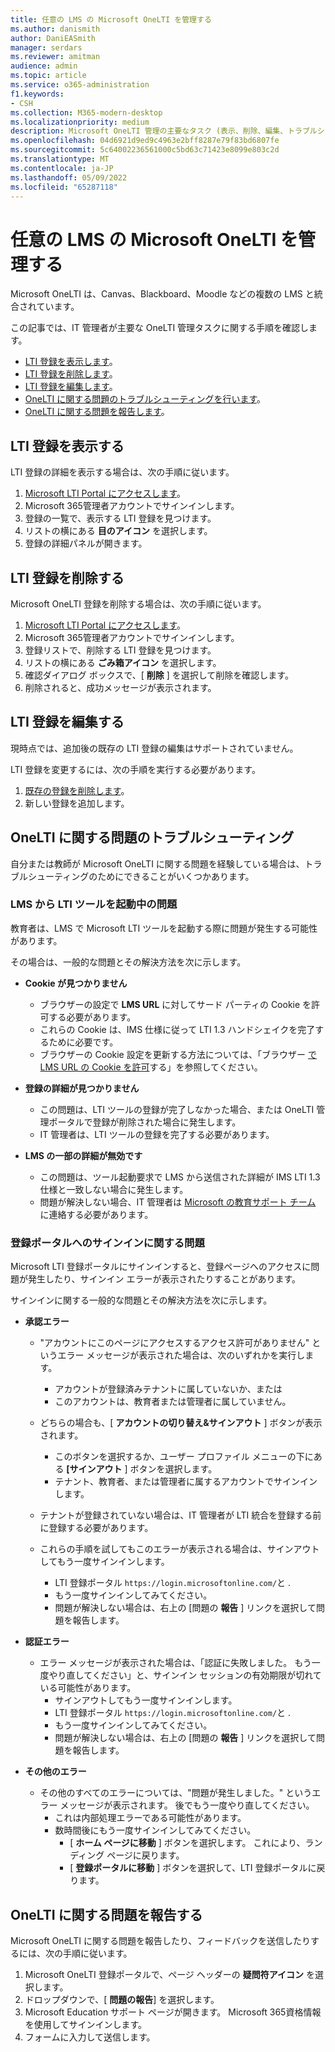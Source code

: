 ```yaml
---
title: 任意の LMS の Microsoft OneLTI を管理する
ms.author: danismith
author: DaniEASmith
manager: serdars
ms.reviewer: amitman
audience: admin
ms.topic: article
ms.service: o365-administration
f1.keywords:
- CSH
ms.collection: M365-modern-desktop
ms.localizationpriority: medium
description: Microsoft OneLTI 管理の主要なタスク (表示、削除、編集、トラブルシューティングなど) を実行する方法について説明します。
ms.openlocfilehash: 04d6921d9ed9c4963e2bff8287e79f83bd6807fe
ms.sourcegitcommit: 5c64002236561000c5bd63c71423e8099e803c2d
ms.translationtype: MT
ms.contentlocale: ja-JP
ms.lasthandoff: 05/09/2022
ms.locfileid: "65287118"
---
```

# <a name="manage-microsoft-onelti-for-any-lms"></a>任意の LMS の Microsoft OneLTI を管理する

Microsoft OneLTI は、Canvas、Blackboard、Moodle などの複数の LMS と統合されています。

この記事では、IT 管理者が主要な OneLTI 管理タスクに関する手順を確認します。

- [LTI 登録を表示します](#view-an-lti-registration)。
- [LTI 登録を削除します](#delete-an-lti-registration)。
- [LTI 登録を編集します](#edit-an-lti-registration)。
- [OneLTI に関する問題のトラブルシューティングを行います](#troubleshoot-issues-with-onelti)。
- [OneLTI に関する問題を報告します](#report-problems-with-onelti)。

## <a name="view-an-lti-registration"></a>LTI 登録を表示する

LTI 登録の詳細を表示する場合は、次の手順に従います。

1. [Microsoft LTI Portal にアクセスします](https://lti.microsoft.com/)。
2. Microsoft 365管理者アカウントでサインインします。
3. 登録の一覧で、表示する LTI 登録を見つけます。
4. リストの横にある **目のアイコン** を選択します。
5. 登録の詳細パネルが開きます。

## <a name="delete-an-lti-registration"></a>LTI 登録を削除する

Microsoft OneLTI 登録を削除する場合は、次の手順に従います。

1. [Microsoft LTI Portal にアクセスします](https://lti.microsoft.com/)。
2. Microsoft 365管理者アカウントでサインインします。
3. 登録リストで、削除する LTI 登録を見つけます。
4. リストの横にある **ごみ箱アイコン** を選択します。
5. 確認ダイアログ ボックスで、[ **削除** ] を選択して削除を確認します。
6. 削除されると、成功メッセージが表示されます。

## <a name="edit-an-lti-registration"></a>LTI 登録を編集する

現時点では、追加後の既存の LTI 登録の編集はサポートされていません。

LTI 登録を変更するには、次の手順を実行する必要があります。

1. [既存の登録を削除します](#delete-an-lti-registration)。
2. 新しい登録を追加します。

## <a name="troubleshoot-issues-with-onelti"></a>OneLTI に関する問題のトラブルシューティング

自分または教師が Microsoft OneLTI に関する問題を経験している場合は、トラブルシューティングのためにできることがいくつかあります。

### <a name="issues-while-launching-an-lti-tool-from-the-lms"></a>LMS から LTI ツールを起動中の問題

教育者は、LMS で Microsoft LTI ツールを起動する際に問題が発生する可能性があります。

その場合は、一般的な問題とその解決方法を次に示します。

- **Cookie が見つかりません**
  - ブラウザーの設定で **LMS URL** に対してサード パーティの Cookie を許可する必要があります。
  - これらの Cookie は、IMS 仕様に従って LTI 1.3 ハンドシェイクを完了するために必要です。
  - ブラウザーの Cookie 設定を更新する方法については、「ブラウザー [で LMS URL の Cookie を許可](browser-cookies.md)する」を参照してください。

- **登録の詳細が見つかりません**
  - この問題は、LTI ツールの登録が完了しなかった場合、または OneLTI 管理ポータルで登録が削除された場合に発生します。
  - IT 管理者は、LTI ツールの登録を完了する必要があります。

- **LMS の一部の詳細が無効です**
  - この問題は、ツール起動要求で LMS から送信された詳細が IMS LTI 1.3 仕様と一致しない場合に発生します。
  - 問題が解決しない場合、IT 管理者は [Microsoft の教育サポート チーム](https://edusupport.microsoft.com/support?product_id=lti_apps&platform_id=web) に連絡する必要があります。

### <a name="issues-with-signing-in-to-the-registration-portal"></a>登録ポータルへのサインインに関する問題

Microsoft LTI 登録ポータルにサインインすると、登録ページへのアクセスに問題が発生したり、サインイン エラーが表示されたりすることがあります。

サインインに関する一般的な問題とその解決方法を次に示します。

- **承認エラー**
  - "アカウントにこのページにアクセスするアクセス許可がありません" というエラー メッセージが表示された場合は、次のいずれかを実行します。
    - アカウントが登録済みテナントに属していないか、または
    - このアカウントは、教育者または管理者に属していません。

  - どちらの場合も、[ **アカウントの切り替え&サインアウト** ] ボタンが表示されます。
    - このボタンを選択するか、ユーザー プロファイル メニューの下にある **[サインアウト** ] ボタンを選択します。
    - テナント、教育者、または管理者に属するアカウントでサインインします。

  - テナントが登録されていない場合は、IT 管理者が LTI 統合を登録する前に登録する必要があります。

  - これらの手順を試してもこのエラーが表示される場合は、サインアウトしてもう一度サインインします。
    - LTI 登録ポータル `https://login.microsoftonline.com/`と .
    - もう一度サインインしてみてください。
    - 問題が解決しない場合は、右上の [問題の **報告** ] リンクを選択して問題を報告します。

- **認証エラー**
  - エラー メッセージが表示された場合は、「認証に失敗しました。 もう一度やり直してください」と、サインイン セッションの有効期限が切れている可能性があります。
    - サインアウトしてもう一度サインインします。
    - LTI 登録ポータル `https://login.microsoftonline.com/`と .
    - もう一度サインインしてみてください。
    - 問題が解決しない場合は、右上の [問題の **報告** ] リンクを選択して問題を報告します。

- **その他のエラー**
  - その他のすべてのエラーについては、"問題が発生しました。" というエラー メッセージが表示されます。 後でもう一度やり直してください。
    - これは内部処理エラーである可能性があります。
    - 数時間後にもう一度サインインしてみてください。
      - [ **ホーム ページに移動** ] ボタンを選択します。 これにより、ランディング ページに戻ります。
      - [ **登録ポータルに移動** ] ボタンを選択して、LTI 登録ポータルに戻ります。

## <a name="report-problems-with-onelti"></a>OneLTI に関する問題を報告する

Microsoft OneLTI に関する問題を報告したり、フィードバックを送信したりするには、次の手順に従います。

1. Microsoft OneLTI 登録ポータルで、ページ ヘッダーの **疑問符アイコン** を選択します。
2. ドロップダウンで、[ **問題の報告**] を選択します。
3. Microsoft Education サポート ページが開きます。 Microsoft 365資格情報を使用してサインインします。
4. フォームに入力して送信します。
